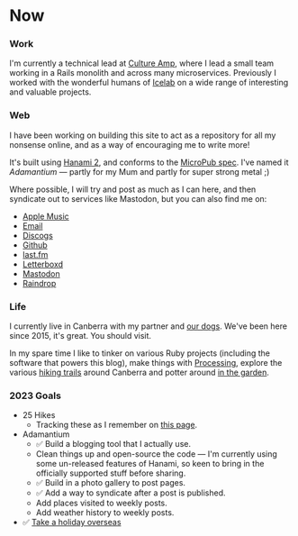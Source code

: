 # Now

### Work

I'm currently a technical lead at [Culture Amp](https://cultureamp.com), where I lead a small team working in a Rails monolith and across many microservices. Previously I worked with the wonderful humans of [Icelab](https://icelab.com.au) on a wide range of interesting and valuable projects.

### Web

I have been working on building this site to act as a repository for all my nonsense online, and as a way of encouraging me to write more!

It's built using [Hanami 2](https://hanamirb.org), and conforms to the [MicroPub spec](https://www.w3.org/TR/micropub/). I've named it _Adamantium_ — partly for my Mum and partly for super strong metal ;)

Where possible, I will try and post as much as I can here, and then syndicate out to services like Mastodon, but you can also find me on:

- [Apple Music](https://music.apple.com/profile/nitza)
- [Email](mailto:hello@dnitza.com)
- [Discogs](https://www.discogs.com/user/dnitza)
- [Github](https://github.com/dnitza)
- [last.fm](https://www.last.fm/user/dNitza)
- [Letterboxd](https://letterboxd.com/dnitza/)
- [Mastodon](https://social.dnitza.com/@daniel)
- [Raindrop](https://raindrop.io/nitza/public-32480451)

### Life

I currently live in Canberra with my partner and [our dogs](https://instagram.com/barkly_and_crumpet). We've been here since 2015, it's great. You should visit.

In my spare time I like to tinker on various Ruby projects (including the software that powers this blog), make things with [Processing](https://processing.org), explore the various [hiking trails](/hikes) around Canberra and potter around [in the garden](/tagged/garden).

### 2023 Goals

- 25 Hikes
  - Tracking these as I remember on [this page](/hikes).
- Adamantium
  - ✅ Build a blogging tool that I actually use. 
  - Clean things up and open-source the code — I'm currently using some un-released features of Hanami, so keen to bring in the officially supported stuff before sharing.
  - ✅ Build in a photo gallery to post pages.
  - ✅ Add a way to syndicate after a post is published.
  - Add places visited to weekly posts.
  - Add weather history to weekly posts.
- ✅ [Take a holiday overseas](https://dnitza.com/trips/5)
